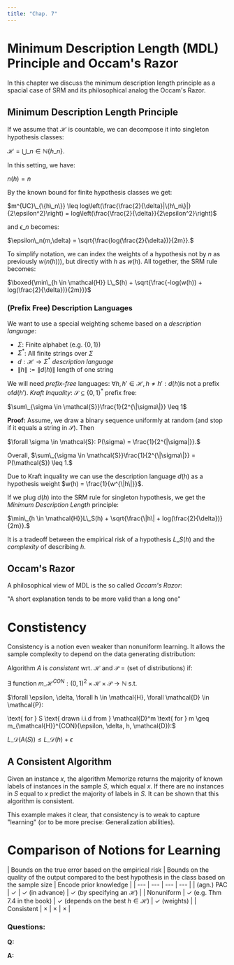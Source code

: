 ```yaml
---
title: "Chap. 7"
---
```





# Minimum Description Length (MDL) Principle and Occam's Razor
In this chapter we discuss the minimum description length principle as a spacial case of SRM and its philosophical analog the Occam's Razor.
## Minimum Description Length Principle
If we assume that $\mathcal{H}$ is countable, we can decompose it into singleton hypothesis classes:

$\mathcal{H} = \bigcup\_{n \in \mathbb{N}} \{h\_n\}.$

In this setting, we have: 

$n(h) = n$ 

By the known bound for finite hypothesis classes we get: 

$m^{UC}\_{\{h\_n\}} \leq log\left(\frac{\frac{2}{\delta}|\{h\_n\}|}{2\epsilon^2}\right) = log\left(\frac{\frac{2}{\delta}}{2\epsilon^2}\right)$

and $\epsilon\_n$ becomes: 

$\epsilon\_n(m,\delta) = \sqrt{\frac{log(\frac{2}{\delta})}{2m}}.$ 

To simplify notation, we can index the weights of a hypothesis not by $n$ as previously $w(n(h))$), but directly with $h$ as $w(h)$.
All together, the SRM rule becomes: 

$\boxed{\min\_{h \in \mathcal{H}} L\_S(h) + \sqrt{\frac{-log(w(h)) + log(\frac{2}{\delta})}{2m}}}$

### (Prefix Free) Description Languages
We want to use a special weighting scheme based on a *description language*:

* $\Sigma$: Finite alphabet (e.g. $\{0,1\}$) 
* $\Sigma^*$: All finite strings over $\Sigma$
* $d:\mathcal{H} \rightarrow \Sigma^*$ *description language*
* $\|h\| := \|d(h)\|$ length of one string

We will need *prefix-free* languages: $\forall h,h' \in \mathcal{H}, h \neq h': d(h) \text{is not a prefix of} d(h').$
*Kraft Inquality*: $\mathcal{S}\subseteq \{0,1\}^*$ prefix free: 

$\sum\_{\sigma \in \mathcal{S}}\frac{1}{2^{\|\sigma\|}} \leq 1$ 

**Proof:**
Assume, we draw a binary sequence uniformly at random (and stop if it equals a string in $\mathcal{S}$). Then 

$\forall \sigma \in \mathcal{S}: P(\sigma) = \frac{1}{2^{|\sigma|}}.$

Overall, $\sum\_{\sigma \in \mathcal{S}}\frac{1}{2^{\|\sigma\|}} = P(\mathcal{S}) \leq 1.$

Due to Kraft inquality we can use the description language $d(h)$ as a hypothesis weight $w(h) = \frac{1}{w^{\|h\|}}$.

If we plug $d(h)$ into the SRM rule for singleton hypothesis, we get the *Minimum Description Length* principle: 

$\min\_{h \in \mathcal{H}}L\_S(h) + \sqrt{\frac{\|h\| + log(\frac{2}{\delta})}{2m}}.$

It is a tradeoff between the empirical risk of a hypothesis $L\_S(h)$ and the *complexity* of describing $h$.

## Occam's Razor
A philosophical view of MDL is the so called *Occam's Razor*: 

"A short explanation tends to be more valid than a long one"

# Constistency
Consistency is a notion even weaker than nonuniform learning. It allows the sample complexity to depend on the data generating distribution: 

Algorithm $A$ is *consistent* wrt. $\mathcal{H}$ and $\mathcal{P} = ($set of distributions$)$ if: 

$\exists \text{ function } m\_{\mathcal{H}}^{CON}:(0,1)^2\times\mathcal{H}\times\mathcal{P} \rightarrow \mathbb{N}$ s.t. 

$\forall \epsilon, \delta, \forall h \in \mathcal{H}, \forall \mathcal{D} \in \mathcal{P}: 

\text{ for } S \text{ drawn i.i.d from } \mathcal{D}^m \text{ for } m \geq m\_{\mathcal{H}}^{CON}(\epsilon, \delta, h, \mathcal{D}):$ 

$L\_\mathcal{D}(A(S)) \leq L\_\mathcal{D}(h) + \epsilon$

## A Consistent Algorithm
Given an instance $x$, the algorithm Memorize returns the majority of known labels of instances in the sample $S$, which equal $x$. If there are no instances in $S$ equal to $x$ predict the majority of labels in $S$. It can be shown that this algorithm is consistent. 

This example makes it clear, that consistency is to weak to capture "learning" (or to be more precise: Generalization abilities).

# Comparison of Notions for Learning

| Bounds on the true error based on the empirical risk | Bounds on the quality of the output compared to the best hypothesis in the class  based on the sample size |  Encode prior knowledge |
| --- | --- | --- | --- |
| (agn.) PAC | $\checkmark$ | $\checkmark$ (in advance) | $\checkmark$ (by specifying an $\mathcal{H}$) | 
| Nonuniform | $\checkmark$ (e.g. Thm 7.4 in the book) | $\checkmark$ (depends on the best $h \in \mathcal{H}$) | $\checkmark$ (weights) |
| Consistent | $\times$ | $\times$ | $\times$ |



### Questions:
**Q:**

**A:**




